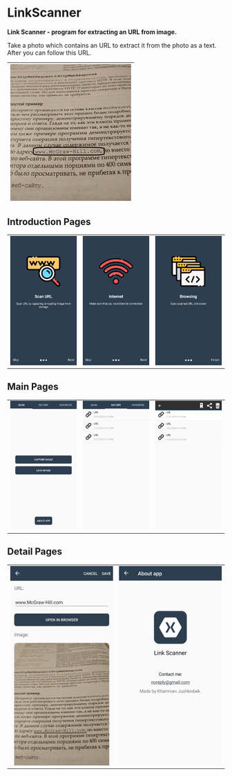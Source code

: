 # LinkScanner

**Link Scanner - program for extracting an URL from image.**

Take a photo which contains an URL to extract it from the photo as a text. After you can follow this URL.

<div align="center">
  
| <img src="Screenshots/Picture.jpg" width="280"/> |
| :---: |
</div>

## Introduction Pages
<div align="center">
<table>
<tbody>
    <tr>
        <td><img src="Screenshots/Intro1.jpg" width="280"/></td>
        <td><img src="Screenshots/Intro2.jpg" width="280"/></td>
        <td><img src="Screenshots/Intro3.jpg" width="280"/></td>
    </tr>
</tbody>
</table>
</div>


## Main Pages
<div align="center">
<table>
<tbody>
    <tr>
        <td><img src="Screenshots/MainPage.jpg" width="280"/></td>
        <td><img src="Screenshots/HistoryPage.jpg" width="280"/></td>
        <td><img src="Screenshots/ContextMenu.jpg" width="280"/></td>
    </tr>
</tbody>
</table>
</div>


## Detail Pages
<div align="center">
<table>
<tbody>
    <tr>
        <td><img src="Screenshots/EditPage.jpg" width="280"/></td>
        <td><img src="Screenshots/AboutPage.jpg" width="280"/></td>
    </tr>
</tbody>
</table>
</div>
